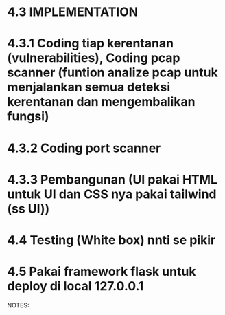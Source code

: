 # 4.3 IMPLEMENTATION
# 4.3.1 Coding tiap kerentanan (vulnerabilities), Coding pcap scanner (funtion analize pcap untuk menjalankan semua deteksi kerentanan dan mengembalikan fungsi)
# 4.3.2 Coding port scanner
# 4.3.3 Pembangunan (UI pakai HTML untuk UI dan CSS nya pakai tailwind (ss UI))
# 4.4 Testing (White box) nnti se pikir
# 4.5 Pakai framework flask untuk deploy di local 127.0.0.1 

NOTES:


